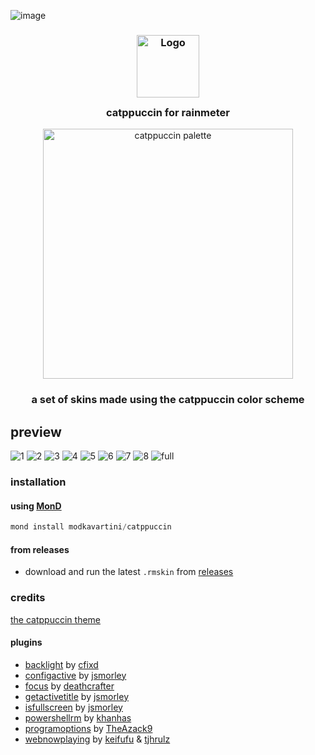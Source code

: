 ![image](https://github.com/modkavartini/catppuccin/assets/81793953/d2876efe-51dc-4db5-8ea4-2a9a29f3d26d)<h3 align="center">
	<img src="https://raw.githubusercontent.com/catppuccin/catppuccin/main/assets/logos/exports/1544x1544_circle.png" width="100" alt="Logo"/><br/>
	<img src="https://raw.githubusercontent.com/catppuccin/catppuccin/main/assets/misc/transparent.png" height="30" width="0px"/>
	catppuccin for rainmeter
	<img src="https://raw.githubusercontent.com/catppuccin/catppuccin/main/assets/misc/transparent.png" height="30" width="0px"/>
</h3>
<p align="center">
  <img src="https://raw.githubusercontent.com/catppuccin/catppuccin/main/assets/palette/macchiato.png" alt="catppuccin palette" width="400" />
</p>

<h3 align="center">
	a set of skins made using the catppuccin color scheme
</h3>

## preview
![1](https://i.imgur.com/1tFK1eV.png)
![2](https://i.imgur.com/urNCOq8.png)
![3](https://i.imgur.com/A1yHRf6.png)
![4](https://i.imgur.com/jh5HAsk.png)
![5](https://i.imgur.com/QWwqPth.png)
![6](https://i.imgur.com/XDKrLqD.png)
![7](https://i.imgur.com/jPuo8ZW.png)
![8](https://i.imgur.com/bKf6PQf.png)
![full](https://i.imgur.com/B3aFIfB.jpeg)

### installation
#### using [MonD](https://github.com/meters-on-demand/cli)
```ps1
mond install modkavartini/catppuccin
```
#### from releases
* download and run the latest `.rmskin` from [releases](https://github.com/modkavartini/catppuccin/releases)

### credits
[the catppuccin theme](https://github.com/catppuccin/catppuccin)
#### plugins
* [backlight](https://forum.rainmeter.net/viewtopic.php?t=19221) by [cfixd](https://github.com/cfixd)
* [configactive](https://forum.rainmeter.net/viewtopic.php?t=28720) by [jsmorley](https://github.com/jsmorley)
* [focus](https://forum.rainmeter.net/viewtopic.php?t=37989) by [deathcrafter](https://github.com/deathcrafter)
* [getactivetitle](https://forum.rainmeter.net/viewtopic.php?t=33146) by [jsmorley](https://github.com/jsmorley)
* [isfullscreen](https://forum.rainmeter.net/viewtopic.php?t=28305) by [jsmorley](https://github.com/jsmorley)
* [powershellrm](https://forum.rainmeter.net/viewtopic.php?t=29095) by [khanhas](https://github.com/khanhas)
* [programoptions](https://forum.rainmeter.net/viewtopic.php?t=22868) by [TheAzack9](https://github.com/TheAzack9)
* [webnowplaying](https://github.com/keifufu/WebNowPlaying-Redux) by [keifufu](https://github.com/keifufu) & [tjhrulz](https://github.com/tjhrulz)

